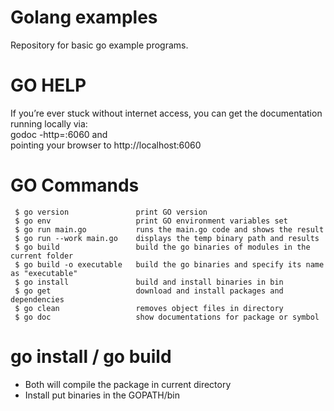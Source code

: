 # Golang examples

Repository for basic go example programs.

# GO HELP

If you’re ever stuck without internet access, you can get the documentation running locally
via: </br>
godoc -http=:6060 
and </br>
pointing your browser to 
http://localhost:6060

# GO Commands
```
 $ go version               print GO version
 $ go env                   print GO environment variables set
 $ go run main.go           runs the main.go code and shows the result
 $ go run --work main.go    displays the temp binary path and results
 $ go build                 build the go binaries of modules in the current folder
 $ go build -o executable   build the go binaries and specify its name as "executable"
 $ go install               build and install binaries in bin
 $ go get                   download and install packages and dependencies
 $ go clean                 removes object files in directory
 $ go doc                   show documentations for package or symbol
```
 # go install / go build
  - Both will compile the package in current directory
  - Install put binaries in the GOPATH/bin
